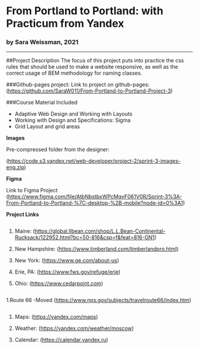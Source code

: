 # From Portland to Portland: with Practicum from Yandex
### by Sara Weissman, 2021
__________________________________________________________

##Project Description
The focus of this project puts into practice the css rules that should be used to make a website responsive, as well as the correct usage of BEM methodology for naming classes. 

###Github-pages project:
Link to project on github-pages: (https://github.com/SaraW011/From-Portland-to-Portland-Project-3)

###Course Material Included
* Adaptive Web Design and Working with Layouts
* Working with Design and Specifications: Sigma
* Grid Layout and grid areas

**Images**

Pre-compressed folder from the designer:

(https://code.s3.yandex.net/web-developer/project-2/sprint-3-images-eng.zip)

**Figma**

Link to Figma Project (https://www.figma.com/file/AtbNbstbxWPcMqvF061V0R/Sprint-3%3A-From-Portland-to-Portland-%7C-desktop-%2B-mobile?node-id=0%3A1)

**Project Links**

```  places
```

1. Maine:
(https://global.llbean.com/shop/L.L.Bean-Continental-Rucksack/122952.html?bc=50-816&csp=f&feat=816-GN1)

2. New Hampshire:
(https://www.timberland.com/timberlandpro.html)

3. New York:
(https://www.ge.com/about-us)

4. Erie, PA:
(https://www.fws.gov/refuge/erie)

5. Ohio:
(https://www.cedarpoint.com)

```  cover
```  
1.Route 66 -Moved
(https://www.nps.gov/subjects/travelroute66/index.htm)

```  footer
``` 

1. Maps:
(https://yandex.com/maps)

2. Weather:
(https://yandex.com/weather/moscow)


3. Calendar:
(https://calendar.yandex.ru)